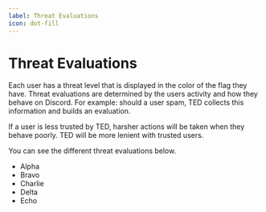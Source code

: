 ```yaml
---
label: Threat Evaluations
icon: dot-fill
---
```


# Threat Evaluations

Each user has a threat level that is displayed in the color of the flag they have. Threat evaluations are determined by the users activity and how they behave on Discord. For example: should a user spam, TED collects this information and builds an evaluation.

If a user is less trusted by TED, harsher actions will be taken when they behave poorly. TED will be more lenient with trusted users. 

You can see the different threat evaluations below.

- Alpha
- Bravo
- Charlie
- Delta
- Echo